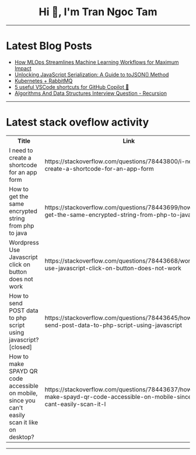 <h1 align="center">Hi 👋, I'm Tran Ngoc Tam</h1>

---

# Latest Blog Posts 
<!-- BLOG-POST-LIST:START -->
- [How MLOps Streamlines Machine Learning Workflows for Maximum Impact](https://dev.to/marufhossain/how-mlops-streamlines-machine-learning-workflows-for-maximum-impact-58me)
- [Unlocking JavaScript Serialization: A Guide to toJSON&lpar;&rpar; Method](https://dev.to/chintanonweb/unlocking-javascript-serialization-a-guide-to-tojson-method-on)
- [Kubernetes + RabbitMQ](https://dev.to/nicolasdesouza/kubernetes-rabbitmq-4ed7)
- [5 useful VSCode shortcuts for GitHub Copilot 🤖](https://dev.to/shortcutmasters/5-useful-vscode-shortcuts-for-github-copilot-2i26)
- [Algorithms And Data Structures Interview Question - Recursion](https://dev.to/turalsuleymani/algorithms-and-data-structures-interview-question-recursion-3m63)
<!-- BLOG-POST-LIST:END -->

---

# Latest stack oveflow activity
<table>
  <tr><th>Title</th><th>Link</th></tr>
  <!-- STACKOVERFLOW:START --><tr><td>I need to create a shortcode for an app form</td><td>https://stackoverflow.com/questions/78443800/i-need-to-create-a-shortcode-for-an-app-form</td></tr><tr><td>How to get the same encrypted string from php to java</td><td>https://stackoverflow.com/questions/78443699/how-to-get-the-same-encrypted-string-from-php-to-java</td></tr><tr><td>Wordpress Use Javascript click on button does not work</td><td>https://stackoverflow.com/questions/78443668/wordpress-use-javascript-click-on-button-does-not-work</td></tr><tr><td>How to send POST data to php script using javascript? [closed]</td><td>https://stackoverflow.com/questions/78443645/how-to-send-post-data-to-php-script-using-javascript</td></tr><tr><td>How to make SPAYD QR code accessible on mobile, since you can&#39;t easily scan it like on desktop?</td><td>https://stackoverflow.com/questions/78443637/how-to-make-spayd-qr-code-accessible-on-mobile-since-you-cant-easily-scan-it-l</td></tr><!-- STACKOVERFLOW:END -->
</table>

---


